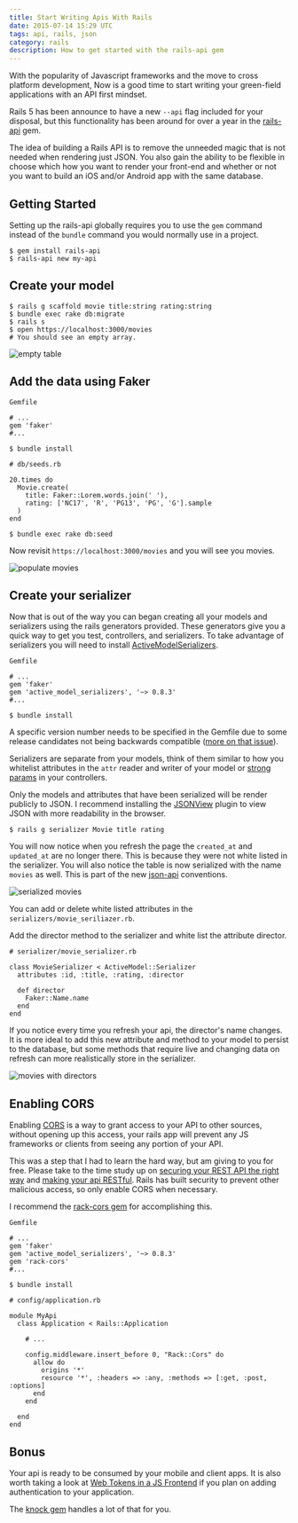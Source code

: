 ```yaml
---
title: Start Writing Apis With Rails
date: 2015-07-14 15:29 UTC
tags: api, rails, json
category: rails
description: How to get started with the rails-api gem
---
```


With the popularity of Javascript frameworks and the move to cross
platform development, Now is a good time to start writing your
green-field applications with an API first mindset. 

Rails 5 has been announce to have a new `--api` flag included for your
disposal, but this functionality has been around for over a year in
the [rails-api](https://github.com/rails-api/rails-api) gem. 

The idea of building a Rails API is to remove the unneeded magic that is
not needed when rendering just JSON. You also gain the ability to be
flexible in choose which how you want to render your front-end and
whether or not you want to build an iOS and/or Android app with the same
database.

## Getting Started
Setting up the rails-api globally requires you to use the `gem` command instead of the `bundle` command you would normally use in a project. 

```
$ gem install rails-api
$ rails-api new my-api
```

## Create your model
```
$ rails g scaffold movie title:string rating:string
$ bundle exec rake db:migrate
$ rails s
$ open https://localhost:3000/movies
# You should see an empty array.
```
![empty table](https://i.imgur.com/lMLnZdkm.png)
## Add the data using Faker
```
Gemfile

# ...
gem 'faker'
#...
```
```
$ bundle install
```
```
# db/seeds.rb

20.times do
  Movie.create(
    title: Faker::Lorem.words.join(' '),
    rating: ['NC17', 'R', 'PG13', 'PG', 'G'].sample
  )
end
```
```
$ bundle exec rake db:seed
```
Now revisit `https://localhost:3000/movies` and you will see you movies.

![populate movies](https://i.imgur.com/Vkaxwmcl.png)
## Create your serializer

Now that is out of the way you can began creating all your
models and serializers using the rails generators provided. These
generators give you a quick way to get you test, controllers, and
serializers. To take advantage of serializers you will need to install
[ActiveModelSerializers](https://www.youtube.com/watch?v=G6ipU6AiEXY).

```
Gemfile

# ...
gem 'faker'
gem 'active_model_serializers', '~> 0.8.3'
#...
```

```
$ bundle install
```

A specific version number needs to be specified in the Gemfile due to some release candidates not being backwards compatible ([more on that issue](https://github.com/rails-api/active_model_serializers)).


Serializers are separate from your models, think of them similar to how
you whitelist attributes in the `attr` reader and writer of your model or [strong params](https://www.youtube.com/watch?v=MKTIig3v_H0) in your controllers. 

Only the models and attributes that have been serialized will be render
publicly to JSON. I recommend installing the
[JSONView](https://chrome.google.com/webstore/detail/jsonview/chklaanhfefbnpoihckbnefhakgolnmc?hl=en) plugin to view JSON with more readability in the browser. 


```
$ rails g serializer Movie title rating
```
You will now notice when you refresh the page the `created_at` and `updated_at` are no longer
there. This is because they were not white listed in the serializer. You
will also notice the table is now serialized with the name `movies` as
well. This is part of the new [json-api](https://jsonapi.org/) conventions. 

![serialized movies](https://i.imgur.com/GKDkFwPl.png)

You can add or delete white listed attributes in the
`serializers/movie_seriliazer.rb`.

Add the director method to the serializer and white list the attribute
director. 

```
# serializer/movie_serializer.rb

class MovieSerializer < ActiveModel::Serializer
  attributes :id, :title, :rating, :director

  def director
    Faker::Name.name
  end
end
 ```
If you notice every time you refresh your api, the director's name
changes. It is more ideal to add this new attribute and method to your model 
to persist to the database, but some methods that require live and
changing data on refresh can more realistically store in the serializer.

![movies with directors](https://i.imgur.com/q9VDgj6l.png)

## Enabling CORS 
Enabling [CORS](https://en.wikipedia.org/wiki/Cross-origin_resource_sharing) is a way to grant access to your API to other sources, without opening
up this access, your rails app will prevent any
JS frameworks or clients from seeing any portion of your API. 

This was a step that I had to learn the hard way, but am giving to you
for free. Please take to the time study up on [securing your REST API the
right way](https://stormpath.com/blog/secure-your-rest-api-right-way/)
and [making your api RESTful](https://www.airpair.com/ruby-on-rails/posts/building-a-restful-api-in-a-rails-application). Rails has built security to prevent other malicious access, so only enable CORS when necessary.

I recommend the [rack-cors gem](https://github.com/cyu/rack-cors) for
accomplishing this.

```
Gemfile

# ...
gem 'faker'
gem 'active_model_serializers', '~> 0.8.3'
gem 'rack-cors'
#...
```
```
$ bundle install
```
```
# config/application.rb

module MyApi
  class Application < Rails::Application

    # ...

    config.middleware.insert_before 0, "Rack::Cors" do
      allow do
        origins '*'
        resource '*', :headers => :any, :methods => [:get, :post, :options]
      end
    end

  end
end
```
## Bonus
Your api is ready to be consumed by your mobile and client apps. It is also worth taking a look at [Web Tokens in a JS Frontend](https://zacstewart.com/2015/05/14/using-json-web-tokens-to-authenticate-javascript-front-ends-on-rails.html) 
if you plan on adding authentication to your application.

The [knock gem](https://github.com/nsarno/knock/?utm_source=rubyweekly&utm_medium=email) handles a lot of that for you.